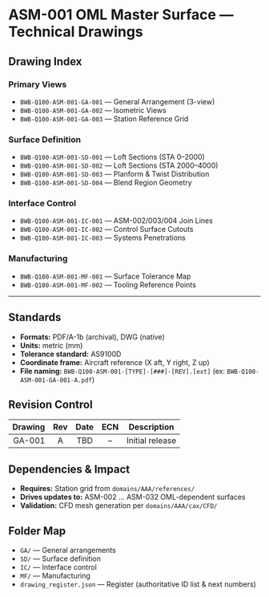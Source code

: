 # ASM-001 OML Master Surface — Technical Drawings

## Drawing Index

### Primary Views
- `BWB-Q100-ASM-001-GA-001` — General Arrangement (3-view)
- `BWB-Q100-ASM-001-GA-002` — Isometric Views
- `BWB-Q100-ASM-001-GA-003` — Station Reference Grid

### Surface Definition
- `BWB-Q100-ASM-001-SD-001` — Loft Sections (STA 0–2000)
- `BWB-Q100-ASM-001-SD-002` — Loft Sections (STA 2000–4000)
- `BWB-Q100-ASM-001-SD-003` — Planform & Twist Distribution
- `BWB-Q100-ASM-001-SD-004` — Blend Region Geometry

### Interface Control
- `BWB-Q100-ASM-001-IC-001` — ASM-002/003/004 Join Lines
- `BWB-Q100-ASM-001-IC-002` — Control Surface Cutouts
- `BWB-Q100-ASM-001-IC-003` — Systems Penetrations

### Manufacturing
- `BWB-Q100-ASM-001-MF-001` — Surface Tolerance Map
- `BWB-Q100-ASM-001-MF-002` — Tooling Reference Points

---

## Standards
- **Formats:** PDF/A-1b (archival), DWG (native)
- **Units:** metric (mm)
- **Tolerance standard:** AS9100D
- **Coordinate frame:** Aircraft reference (X aft, Y right, Z up)
- **File naming:** `BWB-Q100-ASM-001-[TYPE]-[###]-[REV].[ext]` (ex: `BWB-Q100-ASM-001-GA-001-A.pdf`)

## Revision Control
| Drawing | Rev | Date | ECN | Description |
|--------:|:---:|:----:|:---:|-------------|
| GA-001  |  A  | TBD  |  –  | Initial release |

## Dependencies & Impact
- **Requires:** Station grid from `domains/AAA/references/`
- **Drives updates to:** ASM-002 … ASM-032 OML-dependent surfaces
- **Validation:** CFD mesh generation per `domains/AAA/cax/CFD/`

## Folder Map
- `GA/` — General arrangements
- `SD/` — Surface definition
- `IC/` — Interface control
- `MF/` — Manufacturing
- `drawing_register.json` — Register (authoritative ID list & next numbers)
